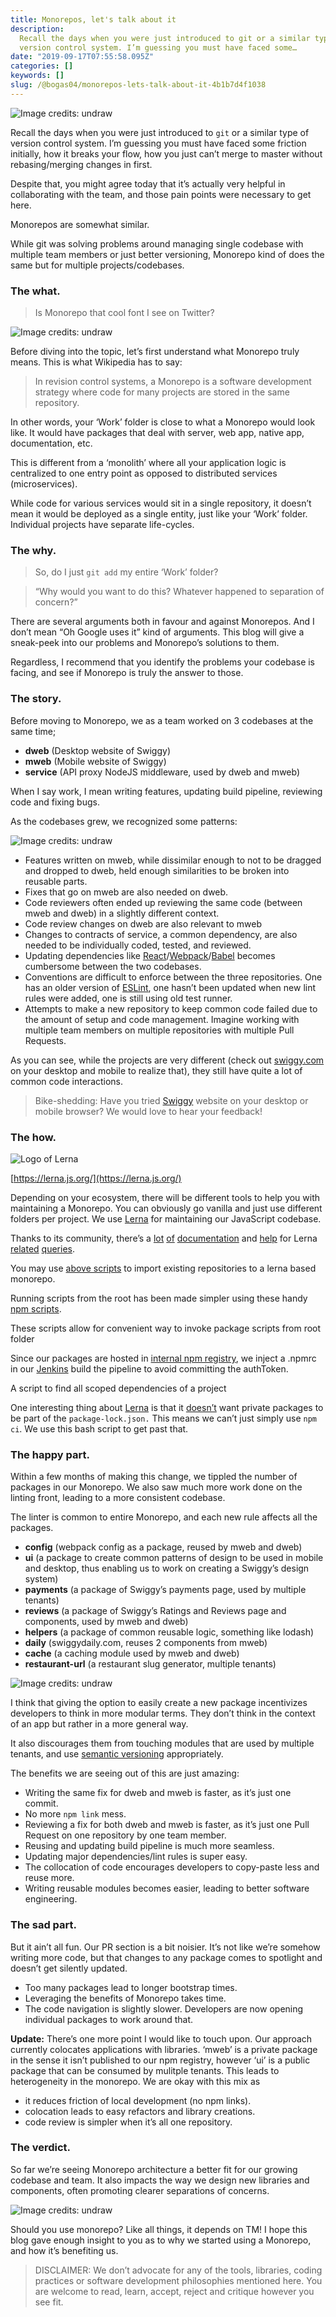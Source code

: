 ```yaml
---
title: Monorepos, let's talk about it
description:
  Recall the days when you were just introduced to git or a similar type of
  version control system. I’m guessing you must have faced some…
date: "2019-09-17T07:55:58.095Z"
categories: []
keywords: []
slug: /@bogas04/monorepos-lets-talk-about-it-4b1b7d4f1038
---
```


![Image credits: undraw](img/blog/1__zWhHZUDWuxJwfEoumC1__OQ.png)

Recall the days when you were just introduced to `git` or a similar type of version control system. I’m guessing you must have faced some friction initially, how it breaks your flow, how you just can’t merge to master without rebasing/merging changes in first.

Despite that, you might agree today that it’s actually very helpful in collaborating with the team, and those pain points were necessary to get here.

Monorepos are somewhat similar.

While git was solving problems around managing single codebase with multiple team members or just better versioning, Monorepo kind of does the same but for multiple projects/codebases.

### The what.

> Is Monorepo that cool font I see on Twitter?

![Image credits: undraw](img/blog/1__ZzlBaQH6w1BgwZdo3bIYRQ.png)

Before diving into the topic, let’s first understand what Monorepo truly means. This is what Wikipedia has to say:

> In revision control systems, a Monorepo is a software development strategy where code for many projects are stored in the same repository.

In other words, your ‘Work’ folder is close to what a Monorepo would look like. It would have packages that deal with server, web app, native app, documentation, etc.

This is different from a ‘monolith’ where all your application logic is  
centralized to one entry point as opposed to distributed services (microservices).

While code for various services would sit in a single repository, it doesn’t mean it would be deployed as a single entity, just like your ‘Work’ folder. Individual projects have separate life-cycles.

### The why.

> So, do I just `git add` my entire ‘Work’ folder?

> “Why would you want to do this? Whatever happened to separation of concern?”

There are several arguments both in favour and against Monorepos. And I don’t mean “Oh Google uses it” kind of arguments. This blog will give a sneak-peek into our problems and Monorepo’s solutions to them.

Regardless, I recommend that you identify the problems your codebase is facing, and see if Monorepo is truly the answer to those.

### The story.

Before moving to Monorepo, we as a team worked on 3 codebases at the same time;

- **dweb** (Desktop website of Swiggy)
- **mweb** (Mobile website of Swiggy)
- **service** (API proxy NodeJS middleware, used by dweb and mweb)

When I say work, I mean writing features, updating build pipeline, reviewing code and fixing bugs.

As the codebases grew, we recognized some patterns:

![Image credits: undraw](img/blog/1____L__bUfSLVT6EboXRO7SSGg.png)

- Features written on mweb, while dissimilar enough to not to be dragged and dropped to dweb, held enough similarities to be broken into reusable parts.
- Fixes that go on mweb are also needed on dweb.
- Code reviewers often ended up reviewing the same code (between mweb and dweb) in a slightly different context.
- Code review changes on dweb are also relevant to mweb
- Changes to contracts of service, a common dependency, are also needed to be individually coded, tested, and reviewed.
- Updating dependencies like [React](https://reactjs.org/)/[Webpack](https://webpack.js.org/)/[Babel](https://babeljs.io/) becomes cumbersome between the two codebases.
- Conventions are difficult to enforce between the three repositories. One has an older version of [ESLint](https://eslint.org/), one hasn’t been updated when new lint rules were added, one is still using old test runner.
- Attempts to make a new repository to keep common code failed due to the amount of setup and code management. Imagine working with multiple team members on multiple repositories with multiple Pull Requests.

As you can see, while the projects are very different (check out [swiggy.com](https://portal-sentry.swiggyapp.com/settings/swiggy/go-front-staging/keys/) on your desktop and mobile to realize that), they still have quite a lot of common code interactions.

> Bike-shedding: Have you tried [Swiggy](https://www.swiggy.com?utm_source=medium) website on your desktop or mobile browser? We would love to hear your feedback!

### The how.

![Logo of Lerna](img/blog/1__0WjBWfdkbcob39FMklwp7A.png)

[https://lerna.js.org/](https://lerna.js.org/)

Depending on your ecosystem, there will be different tools to help you with maintaining a Monorepo. You can obviously go vanilla and just use different folders per project. We use [Lerna](https://lerna.js.org/) for maintaining our JavaScript codebase.

Thanks to its community, there’s a [lot](https://github.com/lerna/lerna/tree/master/commands/publish) [of](https://github.com/lerna/lerna/blob/master/FAQ.md) [documentation](https://lerna.js.org/#commands) and [help](https://medium.com/mitterio/multirepo-to-lerna-js-monorepo-80f6657cb443) for Lerna [related](https://github.com/lerna/lerna/blob/master/doc/troubleshooting.md) [queries](https://github.com/lerna/lerna/blob/master/doc/guides.md).

You may use [above scripts](https://gist.github.com/bogas04/874731db80967c040209fea396bf7804) to import existing repositories to a lerna based monorepo.

Running scripts from the root has been made simpler using these handy [npm scripts](https://docs.npmjs.com/misc/scripts).

These scripts allow for convenient way to invoke package scripts from root folder

Since our packages are hosted in [internal npm registry](https://verdaccio.org/), we inject a .npmrc in our [Jenkins](https://jenkins.io/) build the pipeline to avoid committing the authToken.

A script to find all scoped dependencies of a project

One interesting thing about [Lerna](https://lerna.js.org/) is that it [doesn’t](https://gist.github.com/bogas04/8c9702aba064b03b1162a0058c7b8f98) want private packages to be part of the `package-lock.json.` This means we can’t just simply use `npm ci`. We use this bash script to get past that.

### The happy part.

Within a few months of making this change, we tippled the number of packages in our Monorepo. We also saw much more work done on the linting front, leading to a more consistent codebase.

The linter is common to entire Monorepo, and each new rule affects all the packages.

- **config** (webpack config as a package, reused by mweb and dweb)
- **ui** (a package to create common patterns of design to be used in mobile and desktop, thus enabling us to work on creating a Swiggy’s design system)
- **payments** (a package of Swiggy’s payments page, used by multiple tenants)
- **reviews** (a package of Swiggy’s Ratings and Reviews page and components, used by mweb and dweb)
- **helpers** (a package of common reusable logic, something like lodash)
- **daily** (swiggydaily.com, reuses 2 components from mweb)
- **cache** (a caching module used by mweb and dweb)
- **restaurant-url** (a restaurant slug generator, multiple tenants)

![Image credits: undraw](img/blog/1__kvwGrM__62LBXWLHxH__QwGw.png)

I think that giving the option to easily create a new package incentivizes developers to think in more modular terms. They don’t think in the context of an app but rather in a more general way.

It also discourages them from touching modules that are used by multiple tenants, and use [semantic versioning](https://semver.org/) appropriately.

The benefits we are seeing out of this are just amazing:

- Writing the same fix for dweb and mweb is faster, as it’s just one commit.
- No more `npm link` mess.
- Reviewing a fix for both dweb and mweb is faster, as it’s just one Pull Request on one repository by one team member.
- Reusing and updating build pipeline is much more seamless.
- Updating major dependencies/lint rules is super easy.
- The collocation of code encourages developers to copy-paste less and reuse more.
- Writing reusable modules becomes easier, leading to better software engineering.

### The sad part.

But it ain’t all fun. Our PR section is a bit noisier. It’s not like we’re somehow writing more code, but that changes to any package comes to spotlight and doesn’t get silently updated.

- Too many packages lead to longer bootstrap times.
- Leveraging the benefits of Monorepo takes time.
- The code navigation is slightly slower. Developers are now opening individual packages to work around that.

**Update:** There’s one more point I would like to touch upon. Our approach currently colocates applications with libraries. ‘mweb’ is a private package in the sense it isn’t published to our npm registry, however ‘ui’ is a public package that can be consumed by mulitple tenants. This leads to heterogeneity in the monorepo. We are okay with this mix as

- it reduces friction of local development (no npm links).
- colocation leads to easy refactors and library creations.
- code review is simpler when it’s all one repository.

### The verdict.

So far we’re seeing Monorepo architecture a better fit for our growing codebase and team. It also impacts the way we design new libraries and components, often promoting clearer separations of concerns.

![Image credits: undraw](img/blog/1__O3UIYiDjYTXMAZd7GBMwVg.png)

Should you use monorepo? Like all things, it depends on TM! I hope this blog gave enough insight to you as to why we started using a Monorepo, and how it’s benefiting us.

> DISCLAIMER: We don’t advocate for any of the tools, libraries, coding practices or software development philosophies mentioned here. You are welcome to read, learn, accept, reject and critique however you see fit.
